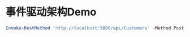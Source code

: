 # 事件驱动架构Demo

```powershell
Invoke-RestMethod 'http://localhost:5000/api/Customers' -Method Post  
```